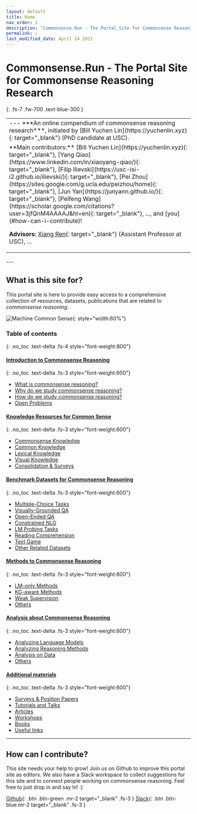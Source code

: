 ```yaml
---
layout: default
title: Home
nav_order: 1
description: "Commonsense.Run - The Portal Site for Commonsense Reasoning Research"
permalink: /
last_modified_date: April 24 2021
---
```


# Commonsense.Run - The Portal Site for Commonsense Reasoning Research
{: .fs-7 .fw-700 .text-blue-300 }

<table>
<tr><td markdown="block" class="fs-4">
--- ***An online compendium of commonsense reasoning research***, initiated by [Bill Yuchen Lin](https://yuchenlin.xyz){: target="_blank"} (PhD candidate at USC).
</td></tr>
<tr><td markdown="block" class="fs-4">
**Main contributors:** [Bill Yuchen Lin](https://yuchenlin.xyz){: target="_blank"}, [Yang Qiao](https://www.linkedin.com/in/xiaoyang-qiao/){: target="_blank"}, [Filip Ilievski](https://usc-isi-i2.github.io/ilievski/){: target="_blank"}, [Pei Zhou](https://sites.google.com/g.ucla.edu/peizhou/home){: target="_blank"}, [Jun Yan](https://junyann.github.io/){: target="_blank"}, [Peifeng Wang](https://scholar.google.com/citations?user=3jfQnM4AAAAJ&hl=en){: target="_blank"}, ..., and [you](#how-can-i-contribute)!

**Advisors:** [Xiang Ren](http://ink-ron.usc.edu/xiangren/){: target="_blank"} (Assistant Professor at USC),  ...
</td></tr>
</table>
---

## What is this site for?
This portal site is here to provide easy access to a comprehensive collection of resources, datasets, publications that are related to *commonsense reasoning*. 


![Machine Common Sense](https://www.darpa.mil/DDM_Gallery/teaching-machines-619-316.jpg){: style="width:60%"}



### Table of contents
{: .no_toc .text-delta .fs-4 style="font-weight:800"}

#### [Introduction to Commonsense Reasoning](/intro)
{: .no_toc .text-delta .fs-3 style="font-weight:600"}
<ul id="markdown-toc"> <li><a href="/intro#what-is-commonsense-reasoning" id="markdown-toc-what-is-commonsense-reasoning">What is commonsense reasoning?</a></li> <li><a href="/intro#why-do-we-study-commonsense-reasoning" id="markdown-toc-why-do-we-study-commonsense-reasoning">Why do we study commonsense reasoning?</a></li> <li><a href="/intro#how-do-we-study-commonsense-reasoning" id="markdown-toc-how-do-we-study-commonsense-reasoning">How do we study commonsense reasoning?</a></li> <li><a href="/intro#open-problems" id="markdown-toc-open-problems">Open Problems</a></li> </ul>

#### [Knowledge Resources for Common Sense](/resources)
{: .no_toc .text-delta .fs-3 style="font-weight:600"}
<ul id="markdown-toc"> <li><a href="/resources#commonsense-knowledge" id="markdown-toc-commonsense-knowledge">Commonsense Knowledge</a></li> <li><a href="/resources#common-knowledge" id="markdown-toc-common-knowledge">Common Knowledge</a></li> <li><a href="/resources#lexical-knowledge" id="markdown-toc-lexical-knowledge">Lexical Knowledge</a></li> <li><a href="/resources#visual-knowledge" id="markdown-toc-visual-knowledge">Visual Knowledge</a></li> <li><a href="/resources#consolidation--surveys" id="markdown-toc-consolidation--surveys">Consolidation &amp; Surveys</a></li> </ul>

#### [Benchmark Datasets for Commonsense Reasoning](/datasets)
{: .no_toc .text-delta .fs-3 style="font-weight:600"}
<ul id="markdown-toc"> <li><a href="/datasets#multiple-choice-tasks" id="markdown-toc-multiple-choice-tasks">Multiple-Choice Tasks</a></li> <li><a href="/datasets#visually-grounded-qa" id="markdown-toc-visually-grounded-qa">Visually-Grounded QA</a></li> <li><a href="/datasets#open-ended-qa" id="markdown-toc-open-ended-qa">Open-Ended QA</a></li> <li><a href="/datasets#constrained-nlg" id="markdown-toc-constrained-nlg">Constrained NLG</a></li> <li><a href="/datasets#lm-probing-tasks" id="markdown-toc-lm-probing-tasks">LM Probing Tasks</a></li> <li><a href="/datasets#reading-comprehension" id="markdown-toc-reading-comprehension">Reading Comprehension</a></li> <li><a href="/datasets#text-game" id="markdown-toc-text-game">Text Game</a></li> <li><a href="/datasets#other-related-datasets" id="markdown-toc-other-related-datasets">Other Related Datasets</a></li> </ul>



#### [Methods to Commonsense Reasoning](/methods)
{: .no_toc .text-delta .fs-3 style="font-weight:600"}
<ul id="markdown-toc"> <li><a href="/methods#lm-only-methods" id="markdown-toc-lm-only-methods">LM-only Methods</a></li> <li><a href="/methods#kg-aware-methods" id="markdown-toc-kg-aware-methods">KG-aware Methods</a></li> <li><a href="/methods#weak-supervision" id="markdown-toc-weak-supervision">Weak Supervision</a></li> <li><a href="/methods#others" id="markdown-toc-others">Others</a></li> </ul>

#### [Analysis about Commonsense Reasoning](/analysis)
{: .no_toc .text-delta .fs-3 style="font-weight:600"}
<ul id="markdown-toc"> <li><a href="/analysis#analyzing-language-models" id="markdown-toc-analyzing-language-models">Analyzing Language Models</a></li> <li><a href="/analysis#analyzing-reasoning-methods" id="markdown-toc-analyzing-reasoning-methods">Analyzing Reasoning Methods</a></li> <li><a href="/analysis#analysis-on-data" id="markdown-toc-analysis-on-data">Analysis on Data</a></li> <li><a href="/analysis#others" id="markdown-toc-others">Others</a></li> </ul>

#### [Additional materials](/misc)
{: .no_toc .text-delta .fs-3 style="font-weight:600"}
<ul id="markdown-toc"> <li><a href="/misc#surveys--position-papers" id="markdown-toc-surveys--position-papers">Surveys &amp; Position Papers</a></li> <li><a href="/misc#tutorials-and-talks" id="markdown-toc-tutorials-and-talks">Tutorials and Talks</a></li> <li><a href="/misc#articles" id="markdown-toc-articles">Articles</a></li> <li><a href="/misc#workshops" id="markdown-toc-workshops">Workshops</a></li> <li><a href="/misc#books" id="markdown-toc-books">Books</a></li> <li><a href="/misc#useful-links" id="markdown-toc-useful-links">Useful links</a></li> </ul>

---

## How can I contribute?
This site needs your help to grow! 
Join us on Github to improve this portal site as editors. We also have a Slack workspace to collect suggestions for this site and to connect people working on commonsense reasoning. Feel free to just drop in and say hi! :)

[Github](https://github.com/OpenCommonSense/CommonSensePortalSite){: .btn .btn-green .mr-2 target="_blank" .fs-3 }  [Slack](https://join.slack.com/t/opencommonsense/shared_invite/zt-odc5euyf-HXyMjROwwsH2wbc0poCAFg){: .btn .btn-blue.mr-2 target="_blank" .fs-3 } 

 

<!-- **Cited as**
```bib
@article{commonsenserun,
  title   = "An Online Compendium for Commonsense Reasoning Research.",
  author  = "Lin, Bill Yuchen and Qiao, Yang and Ilievski, Filip and Zhou, Pei and Wang, Peifeng and Ren, Xiang", 
  journal = "commonsense.run",
  year    = "2021",
  url     = "https://commonsense.run"
}
``` --> 
<!-- used for generating the html -->